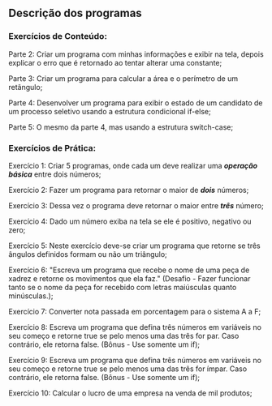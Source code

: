 ## Descrição dos programas

### Exercícios de Conteúdo:

Parte 2: Criar um programa com minhas informações e exibir na tela, depois explicar o erro que é retornado ao tentar alterar uma constante;

Parte 3: Criar um programa para calcular a área e o perímetro de um retângulo;

Parte 4: Desenvolver um programa para exibir o estado de um candidato de um processo seletivo usando a estrutura condicional if-else;

Parte 5: O mesmo da parte 4, mas usando a estrutura switch-case;

### Exercícios de Prática:

Exercício 1: Criar 5 programas, onde cada um deve realizar uma **_operação básica_** entre dois números;

Exercício 2: Fazer um programa para retornar o maior de **_dois_** números;

Exercício 3: Dessa vez o programa deve retornar o maior entre **_três_** número;

Exercício 4: Dado um número exiba na tela se ele é positivo, negativo ou zero;

Exercício 5: Neste exercício deve-se criar um programa que retorne se três ângulos definidos formam ou não um triângulo;

Exercício 6: "Escreva um programa que recebe o nome de uma peça de xadrez e retorne os movimentos que ela faz." (Desafio - Fazer funcionar tanto se o nome da peça for recebido com letras maiúsculas quanto minúsculas.);

Exercício 7: Converter nota passada em porcentagem para o sistema A a F;

Exercício 8: Escreva um programa que defina três números em variáveis no seu começo e retorne true se pelo menos uma das três for par. Caso contrário, ele retorna false. (Bônus - Use somente um if);

Exercício 9: Escreva um programa que defina três números em variáveis no seu começo e retorne true se pelo menos uma das três for ímpar. Caso contrário, ele retorna false. (Bônus - Use somente um if);

Exercício 10: Calcular o lucro de uma empresa na venda de mil produtos;


